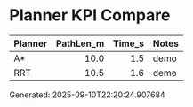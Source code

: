 # Planner KPI Compare

| Planner | PathLen_m | Time_s | Notes |
|---|---:|---:|---|
| A* | 10.0 | 1.5 | demo |
| RRT | 10.5 | 1.6 | demo |

Generated: 2025-09-10T22:20:24.907684
